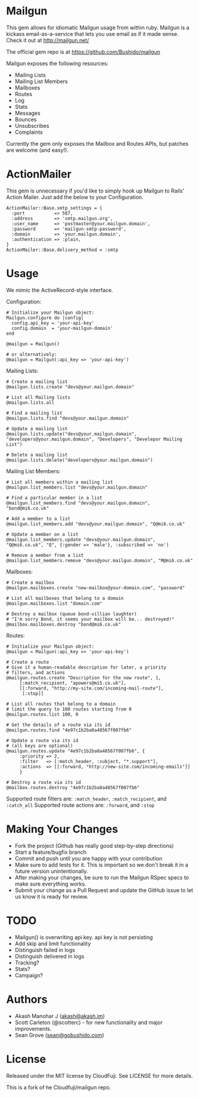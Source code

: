 
Mailgun
=========
This gem allows for idiomatic Mailgun usage from within ruby. Mailgun is a kickass email-as-a-service that lets you use email as if it made sense. Check it out at http://mailgun.net/

The official gem repo is at https://github.com/Bushido/mailgun

Mailgun exposes the following resources:

  * Mailing Lists
  * Mailing List Members
  * Mailboxes
  * Routes
  * Log
  * Stats
  * Messages
  * Bounces
  * Unsubscribes
  * Complaints

Currently the gem only exposes the Mailbox and Routes APIs, but patches are welcome (and easy!). 

ActionMailer
============

This gem is unnecessary if you'd like to simply hook up Mailgun to Rails' Action Mailer.  Just add the below to your Configuration.

    ActionMailer::Base.smtp_settings = {
      :port           => 587, 
      :address        => 'smtp.mailgun.org',
      :user_name      => 'postmaster@your.mailgun.domain',
      :password       => 'mailgun-smtp-password',
      :domain         => 'your.mailgun.domain',
      :authentication => :plain,
    }
    ActionMailer::Base.delivery_method = :smtp

Usage
=====
We mimic the ActiveRecord-style interface.


Configuration:

    # Initialize your Mailgun object:
    Mailgun.configure do |config|
      config.api_key = 'your-api-key'
      config.domain  = 'your-mailgun-domain'
    end

    @mailgun = Mailgun()

    # or alternatively:
    @mailgun = Mailgun(:api_key => 'your-api-key')
    

Mailing Lists:

    # Create a mailing list
    @mailgun.lists.create "devs@your.mailgun.domain"

    # List all Mailing lists
    @mailgun.lists.all

    # Find a mailing list
    @mailgun.lists.find "devs@your.mailgun.domain"

    # Update a mailing list
    @mailgun.lists.update("devs@your.mailgun.domain", "developers@your.mailgun.domain", "Developers", "Develepor Mailing List")

    # Delete a mailing list
    @mailgun.lists.delete("developers@your.mailgun.domain")

Mailing List Members:

    # List all members within a mailing list
    @mailgun.list_members.list "devs@your.mailgun.domain"

    # Find a particular member in a list
    @mailgun.list_members.find "devs@your.mailgun.domain", "bond@mi6.co.uk"

    # Add a member to a list
    @mailgun.list_members.add "devs@your.mailgun.domain", "Q@mi6.co.uk"

    # Update a member on a list
    @mailgun.list_members.update "devs@your.mailgun.domain", "Q@mi6.co.uk", "Q", {:gender => 'male'}, :subscribed => 'no')

    # Remove a member from a list
    @mailgun.list_members.remove "devs@your.mailgun.domain", "M@mi6.co.uk"

Mailboxes:

    # Create a mailbox
    @mailgun.mailboxes.create "new-mailbox@your-domain.com", "password"
    
    # List all mailboxes that belong to a domain
    @mailgun.mailboxes.list "domain.com"
    
    # Destroy a mailbox (queue bond-villian laughter)
    # "I'm sorry Bond, it seems your mailbox will be... destroyed!"
    @mailbox.mailboxes.destroy "bond@mi6.co.uk"
    

Routes:

    # Initialize your Mailgun object:
    @mailgun = Mailgun(:api_key => 'your-api-key')

    # Create a route
    # Give it a human-readable description for later, a priority
    # filters, and actions
    @mailgun.routes.create "Description for the new route", 1,
         [:match_recipient, "apowers@mi5.co.uk"],
         [[:forward, "http://my-site.com/incoming-mail-route"],
          [:stop]]
    
    # List all routes that belong to a domain
    # limit the query to 100 routes starting from 0
    @mailgun.routes.list 100, 0

    # Get the details of a route via its id
    @mailgun.routes.find "4e97c1b2ba8a48567f007fb6"

    # Update a route via its id
    # (all keys are optional)
    @mailgun.routes.update "4e97c1b2ba8a48567f007fb6", {
         :priority => 2,
         :filter   => [:match_header, :subject, "*.support"],
         :actions  => [[:forward, "http://new-site.com/incoming-emails"]]
         }
    
    # Destroy a route via its id
    @mailbox.routes.destroy "4e97c1b2ba8a48567f007fb6"

Supported route filters are: `:match_header`, `:match_recipient`, and `:catch_all`
Supported route actions are: `:forward`, and `:stop`

Making Your Changes
===================

  * Fork the project (Github has really good step-by-step directions)
  * Start a feature/bugfix branch
  * Commit and push until you are happy with your contribution
  * Make sure to add tests for it. This is important so we don't break it in a future version unintentionally.
  * After making your changes, be sure to run the Mailgun RSpec specs to make sure everything works.
  * Submit your change as a Pull Request and update the GitHub issue to let us know it is ready for review.


TODO
=========

  * Mailgun() is overwriting api key. api key is not persisting
  * Add skip and limit functionality
  * Distinguish failed in logs
  * Distinguish delivered in logs
  * Tracking?
  * Stats?
  * Campaign?

Authors
=======

  * Akash Manohar J (akash@akash.im)
  * Scott Carleton (@scotterc) - for new functionality and major improvements.
  * Sean Grove (sean@gobushido.com)
  

License
===================
Released under the MIT license by CloudFuji. See LICENSE for more details.

This is a fork of he Cloudfuji/mailgun repo.